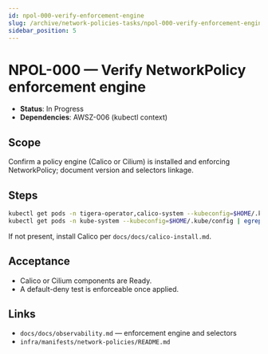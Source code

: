 ```yaml
---
id: npol-000-verify-enforcement-engine
slug: /archive/network-policies-tasks/npol-000-verify-enforcement-engine
sidebar_position: 5
---
```


# NPOL-000 — Verify NetworkPolicy enforcement engine

- **Status**: In Progress
- **Dependencies**: AWSZ-006 (kubectl context)

## Scope

Confirm a policy engine (Calico or Cilium) is installed and enforcing NetworkPolicy; document version and selectors linkage.

## Steps

```bash title="Verify Calico and Cilium pods"
kubectl get pods -n tigera-operator,calico-system --kubeconfig=$HOME/.kube/config | cat || true
kubectl get pods -n kube-system --kubeconfig=$HOME/.kube/config | egrep "cilium|calico|kube-dns" | cat || true
```

If not present, install Calico per `docs/docs/calico-install.md`.

## Acceptance

- Calico or Cilium components are Ready.
- A default-deny test is enforceable once applied.

## Links

- `docs/docs/observability.md` — enforcement engine and selectors
- `infra/manifests/network-policies/README.md`
